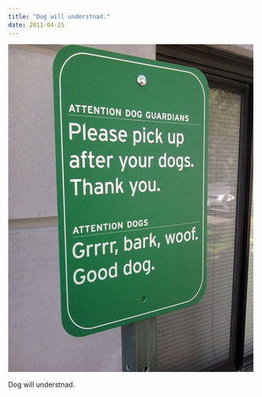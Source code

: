 ```yaml
---
title: "Dog will understnad."
date: 2011-04-25
---
```


![2011-04-25-lnue26xy.jpeg](/images/2011-04-25-lnue26xy.jpeg)

Dog will understnad. <br>